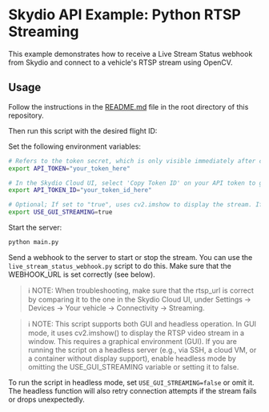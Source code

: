 # Skydio API Example: Python RTSP Streaming

This example demonstrates how to receive a Live Stream Status webhook from Skydio and connect to a
vehicle's RTSP stream using OpenCV.

## Usage

Follow the instructions in the [README.md](../../README.md) file in the root directory of this repository.

Then run this script with the desired flight ID:

Set the following environment variables:

```bash
# Refers to the token secret, which is only visible immediately after creating the token.
export API_TOKEN="your_token_here"

# In the Skydio Cloud UI, select 'Copy Token ID' on your API token to get this value.
export API_TOKEN_ID="your_token_id_here"

# Optional; If set to "true", uses cv2.imshow to display the stream. If not set or false, runs in headless mode.
export USE_GUI_STREAMING=true
```

Start the server:

```bash
python main.py
```

Send a webhook to the server to start or stop the stream. You can use the `live_stream_status_webhook.py`
script to do this. Make sure that the WEBHOOK_URL is set correctly (see below).

> ℹ️ NOTE: When troubleshooting, make sure that the rtsp_url is correct by comparing it to the one in the
> Skydio Cloud UI, under Settings -> Devices -> Your vehicle -> Connectivity -> Streaming.

> ℹ️ NOTE: This script supports both GUI and headless operation. In GUI mode, it uses cv2.imshow() to display
> the RTSP video stream in a window. This requires a graphical environment (GUI). If you are running the
> script on a headless server (e.g., via SSH, a cloud VM, or a container without display support), enable
> headless mode by omitting the USE_GUI_STREAMING variable or setting it to false.

To run the script in headless mode, set `USE_GUI_STREAMING=false` or omit it. The headless function will also
retry connection attempts if the stream fails or drops unexpectedly.
